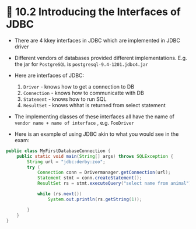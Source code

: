 <link href="../../styles.css" rel="stylesheet"></link>

# 🧠 10.2 Introducing the Interfaces of JDBC
* There are 4 kkey interfaces in JDBC which are implemented in JDBC driver
* Different vendors of databases provided different implementations. E.g. the jar for `PostgreSQL` is `postgresql-9.4-1201.jdbc4.jar`
* Here are interfaces of JDBC:
    1. `Driver` - knows how to get a connection to DB
    2. `Connection` - knows how to communicatte with DB
    3. `Statement` - knows how to run SQL
    4. `ResultSet` - knows whhat is returned from select statement

* The implementing classes of these interfaces all have the name of `vendor name + name of interface` , e.g. `FooDriver`

* Here is an example of using JDBC akin to what you would see in the exam:

```java
public class MyFirstDatabaseConnection {
    public static void main(String[] args) throws SQLException {
        String url = "jdbc:derby:zoo";
        try (
            Connection conn = Drivermanager.getConnection(url);
            Statement stmt = conn.createStatement();
            ResultSet rs = stmt.executeQuery("select name from animal")) {

            while (rs.next()) 
                System.out.println(rs.getString(1));

        }
    }
}
```